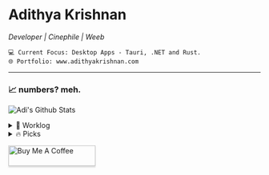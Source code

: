 <div>   
    
# Adithya Krishnan 
*Developer | Cinephile | Weeb*
  
    💻 Current Focus: Desktop Apps - Tauri, .NET and Rust.
    🌐 Portfolio: www.adithyakrishnan.com

---

</div>

### 📈 numbers? meh.  
 ![Adi's Github Stats](https://github-readme-stats.vercel.app/api?username=fal3n-4ngel&count_private=true&show_icons=true&theme=github_dark_dimmed)


<details>
  <summary>🌱 Worklog  </summary>

  - [fal3n-4ngel/minimal-portfolio](https://github.com/fal3n-4ngel/minimal-portfolio) -  (2 weeks ago)
  - [fal3n-4ngel/resume](https://github.com/fal3n-4ngel/resume) -  (2 weeks ago)
  - [fal3n-4ngel/prescription-app](https://github.com/fal3n-4ngel/prescription-app) -  (2 months ago)
  - [fal3n-4ngel/dotfiles](https://github.com/fal3n-4ngel/dotfiles) - Dotfiles of my Personal System (6 months ago)
  - [fal3n-4ngel/git-wrapped24](https://github.com/fal3n-4ngel/git-wrapped24) - Git Wrapped is a web application that provides a beautiful visualization of your GitHub contributions. (6 months ago)
</details>

<details>
  <summary>🔥 Picks </summary>
   
  - [helallao/perplexity-ai](https://github.com/helallao/perplexity-ai) - Unofficial API Wrapper for Perplexity.ai &#43; Account Generator with Web Interface (1 month ago)
  - [landing-ai/vision-agent](https://github.com/landing-ai/vision-agent) - Vision agent (1 month ago)
  - [hacksider/Deep-Live-Cam](https://github.com/hacksider/Deep-Live-Cam) - real time face swap and one-click video deepfake with only a single image (2 months ago)
  - [simple-icons/simple-icons](https://github.com/simple-icons/simple-icons) - SVG icons for popular brands (2 months ago)
  - [PatrickJS/awesome-cursorrules](https://github.com/PatrickJS/awesome-cursorrules) - 📄  Configuration files that enhance Cursor AI editor experience with custom rules and behaviors (2 months ago)
</details>


<a href="https://www.buymeacoffee.com/fal3n4ngel" target="_blank"><img src="https://www.buymeacoffee.com/assets/img/custom_images/orange_img.png" alt="Buy Me A Coffee" style="height: 41px !important;width: 174px !important;box-shadow: 0px 3px 2px 0px rgba(190, 190, 190, 0.5) !important;-webkit-box-shadow: 0px 3px 2px 0px rgba(190, 190, 190, 0.5) !important;" ></a>


